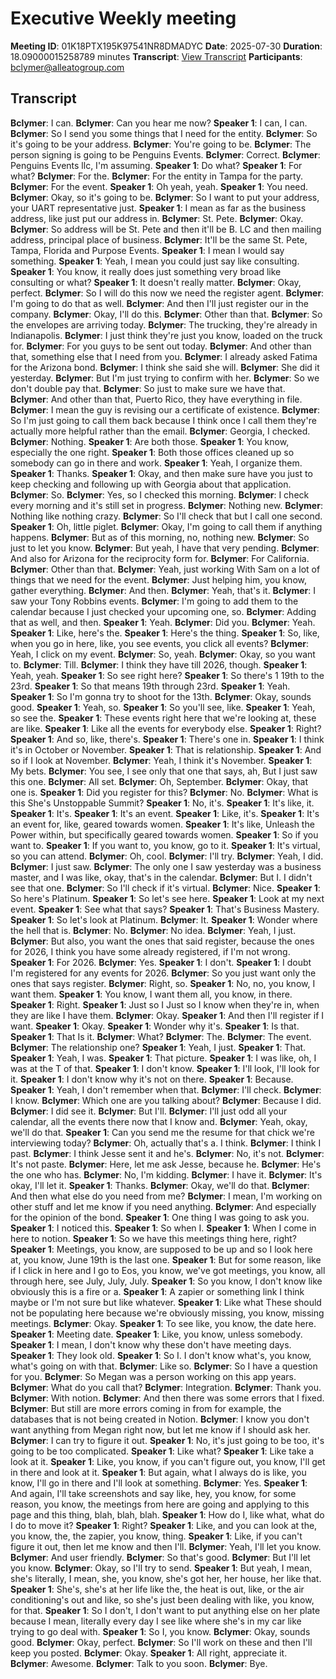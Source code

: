 # Executive Weekly meeting
**Meeting ID**: 01K18PTX195K97541NR8DMADYC
**Date**: 2025-07-30
**Duration**: 18.09000015258789 minutes
**Transcript**: [View Transcript](https://app.fireflies.ai/view/01K18PTX195K97541NR8DMADYC)
**Participants**: bclymer@alleatogroup.com

## Transcript
**Bclymer**: I can.
**Bclymer**: Can you hear me now?
**Speaker 1**: I can, I can.
**Bclymer**: So I send you some things that I need for the entity.
**Bclymer**: So it's going to be your address.
**Bclymer**: You're going to be.
**Bclymer**: The person signing is going to be Penguins Events.
**Bclymer**: Correct.
**Bclymer**: Penguins Events llc, I'm assuming.
**Speaker 1**: Do what?
**Speaker 1**: For what?
**Bclymer**: For the.
**Bclymer**: For the entity in Tampa for the party.
**Bclymer**: For the event.
**Speaker 1**: Oh yeah, yeah.
**Speaker 1**: You need.
**Bclymer**: Okay, so it's going to be.
**Bclymer**: So I want to put your address, your UART representative just.
**Speaker 1**: I mean as far as the business address, like just put our address in.
**Bclymer**: St. Pete.
**Bclymer**: Okay.
**Bclymer**: So address will be St. Pete and then it'll be B. LC and then mailing address, principal place of business.
**Bclymer**: It'll be the same St. Pete, Tampa, Florida and Purpose Events.
**Speaker 1**: I mean I would say something.
**Speaker 1**: Yeah, I mean you could just say like consulting.
**Speaker 1**: You know, it really does just something very broad like consulting or what?
**Speaker 1**: It doesn't really matter.
**Bclymer**: Okay, perfect.
**Bclymer**: So I will do this now we need the register agent.
**Bclymer**: I'm going to do that as well.
**Bclymer**: And then I'll just register our in the company.
**Bclymer**: Okay, I'll do this.
**Bclymer**: Other than that.
**Bclymer**: So the envelopes are arriving today.
**Bclymer**: The trucking, they're already in Indianapolis.
**Bclymer**: I just think they're just you know, loaded on the truck for.
**Bclymer**: For you guys to be sent out today.
**Bclymer**: And other than that, something else that I need from you.
**Bclymer**: I already asked Fatima for the Arizona bond.
**Bclymer**: I think she said she will.
**Bclymer**: She did it yesterday.
**Bclymer**: But I'm just trying to confirm with her.
**Bclymer**: So we don't double pay that.
**Bclymer**: So just to make sure we have that.
**Bclymer**: And other than that, Puerto Rico, they have everything in file.
**Bclymer**: I mean the guy is revising our a certificate of existence.
**Bclymer**: So I'm just going to call them back because I think once I call them they're actually more helpful rather than the email.
**Bclymer**: Georgia, I checked.
**Bclymer**: Nothing.
**Speaker 1**: Are both those.
**Speaker 1**: You know, especially the one right.
**Speaker 1**: Both those offices cleaned up so somebody can go in there and work.
**Speaker 1**: Yeah, I organize them.
**Speaker 1**: Thanks.
**Speaker 1**: Okay, and then make sure have you just to keep checking and following up with Georgia about that application.
**Bclymer**: So.
**Bclymer**: Yes, so I checked this morning.
**Bclymer**: I check every morning and it's still set in progress.
**Bclymer**: Nothing new.
**Bclymer**: Nothing like nothing crazy.
**Bclymer**: So I'll check that but I call one second.
**Speaker 1**: Oh, little piglet.
**Bclymer**: Okay, I'm going to call them if anything happens.
**Bclymer**: But as of this morning, no, nothing new.
**Bclymer**: So just to let you know.
**Bclymer**: But yeah, I have that very pending.
**Bclymer**: And also for Arizona for the reciprocity form for.
**Bclymer**: For California.
**Bclymer**: Other than that.
**Bclymer**: Yeah, just working With Sam on a lot of things that we need for the event.
**Bclymer**: Just helping him, you know, gather everything.
**Bclymer**: And then.
**Bclymer**: Yeah, that's it.
**Bclymer**: I saw your Tony Robbins events.
**Bclymer**: I'm going to add them to the calendar because I just checked your upcoming one, so.
**Bclymer**: Adding that as well, and then.
**Speaker 1**: Yeah.
**Bclymer**: Did you.
**Bclymer**: Yeah.
**Speaker 1**: Like, here's the.
**Speaker 1**: Here's the thing.
**Speaker 1**: So, like, when you go in here, like, you see events, you click all events?
**Bclymer**: Yeah, I click on my event.
**Bclymer**: So, yeah.
**Bclymer**: Okay, so you want to.
**Bclymer**: Till.
**Bclymer**: I think they have till 2026, though.
**Speaker 1**: Yeah, yeah.
**Speaker 1**: So see right here?
**Speaker 1**: So there's 1 19th to the 23rd.
**Speaker 1**: So that means 19th through 23rd.
**Speaker 1**: Yeah.
**Speaker 1**: So I'm gonna try to shoot for the 13th.
**Bclymer**: Okay, sounds good.
**Speaker 1**: Yeah, so.
**Speaker 1**: So you'll see, like.
**Speaker 1**: Yeah, so see the.
**Speaker 1**: These events right here that we're looking at, these are like.
**Speaker 1**: Like all the events for everybody else.
**Speaker 1**: Right?
**Speaker 1**: And so, like, there's.
**Speaker 1**: There's one in.
**Speaker 1**: I think it's in October or November.
**Speaker 1**: That is relationship.
**Speaker 1**: And so if I look at November.
**Bclymer**: Yeah, I think it's November.
**Speaker 1**: My bets.
**Bclymer**: You see, I see only that one that says, ah, But I just saw this one.
**Bclymer**: All set.
**Bclymer**: Oh, September.
**Bclymer**: Okay, that one is.
**Speaker 1**: Did you register for this?
**Bclymer**: No.
**Bclymer**: What is this She's Unstoppable Summit?
**Speaker 1**: No, it's.
**Speaker 1**: It's like, it.
**Speaker 1**: It's.
**Speaker 1**: It's an event.
**Speaker 1**: Like, it's.
**Speaker 1**: It's an event for, like, geared towards women.
**Speaker 1**: It's like, Unleash the Power within, but specifically geared towards women.
**Speaker 1**: So if you want to.
**Speaker 1**: If you want to, you know, go to it.
**Speaker 1**: It's virtual, so you can attend.
**Bclymer**: Oh, cool.
**Bclymer**: I'll try.
**Bclymer**: Yeah, I did.
**Bclymer**: I just saw.
**Bclymer**: The only one I saw yesterday was a business master, and I was like, okay, that's in the calendar.
**Bclymer**: But I. I didn't see that one.
**Bclymer**: So I'll check if it's virtual.
**Bclymer**: Nice.
**Speaker 1**: So here's Platinum.
**Speaker 1**: So let's see here.
**Speaker 1**: Look at my next event.
**Speaker 1**: See what that says?
**Speaker 1**: That's Business Mastery.
**Speaker 1**: So let's look at Platinum.
**Bclymer**: It.
**Speaker 1**: Wonder where the hell that is.
**Bclymer**: No.
**Bclymer**: No idea.
**Bclymer**: Yeah, I just.
**Bclymer**: But also, you want the ones that said register, because the ones for 2026, I think you have some already registered, if I'm not wrong.
**Speaker 1**: For 2026.
**Bclymer**: Yes.
**Speaker 1**: I don't.
**Speaker 1**: I doubt I'm registered for any events for 2026.
**Bclymer**: So you just want only the ones that says register.
**Bclymer**: Right, so.
**Speaker 1**: No, no, you know, I want them.
**Speaker 1**: You know, I want them all, you know, in there.
**Speaker 1**: Right.
**Speaker 1**: Just so I Just so I know when they're in, when they are like I have them.
**Bclymer**: Okay.
**Speaker 1**: And then I'll register if I want.
**Speaker 1**: Okay.
**Speaker 1**: Wonder why it's.
**Speaker 1**: Is that.
**Speaker 1**: That Is it.
**Bclymer**: What?
**Bclymer**: The.
**Bclymer**: The event.
**Bclymer**: The relationship one?
**Speaker 1**: Yeah, I just.
**Speaker 1**: That.
**Speaker 1**: Yeah, I was.
**Speaker 1**: That picture.
**Speaker 1**: I was like, oh, I was at the T of that.
**Speaker 1**: I don't know.
**Speaker 1**: I'll look, I'll look for it.
**Speaker 1**: I don't know why it's not on there.
**Speaker 1**: Because.
**Speaker 1**: Yeah, I don't remember when that.
**Bclymer**: I'll check.
**Bclymer**: I know.
**Bclymer**: Which one are you talking about?
**Bclymer**: Because I did.
**Bclymer**: I did see it.
**Bclymer**: But I'll.
**Bclymer**: I'll just odd all your calendar, all the events there now that I know and.
**Bclymer**: Yeah, okay, we'll do that.
**Speaker 1**: Can you send me the resume for that chick we're interviewing today?
**Bclymer**: Oh, actually that's a. I think.
**Bclymer**: I think I past.
**Bclymer**: I think Jesse sent it and he's.
**Bclymer**: No, it's not.
**Bclymer**: It's not paste.
**Bclymer**: Here, let me ask Jesse, because he.
**Bclymer**: He's the one who has.
**Bclymer**: No, I'm kidding.
**Bclymer**: I have it.
**Bclymer**: It's okay, I'll let it.
**Speaker 1**: Thanks.
**Bclymer**: Okay, we'll do that.
**Bclymer**: And then what else do you need from me?
**Bclymer**: I mean, I'm working on other stuff and let me know if you need anything.
**Bclymer**: And especially for the opinion of the bond.
**Speaker 1**: One thing I was going to ask you.
**Speaker 1**: I noticed this.
**Speaker 1**: So when I.
**Speaker 1**: When I come in here to notion.
**Speaker 1**: So we have this meetings thing here, right?
**Speaker 1**: Meetings, you know, are supposed to be up and so I look here at, you know, June 19th is the last one.
**Speaker 1**: But for some reason, like if I click in here and I go to Eos, you know, we've got meetings, you know, all through here, see July, July, July.
**Speaker 1**: So you know, I don't know like obviously this is a fire or a.
**Speaker 1**: A zapier or something link I think maybe or I'm not sure but like whatever.
**Speaker 1**: Like what These should not be populating here because we're obviously missing, you know, missing meetings.
**Bclymer**: Okay.
**Speaker 1**: To see like, you know, the date here.
**Speaker 1**: Meeting date.
**Speaker 1**: Like, you know, unless somebody.
**Speaker 1**: I mean, I don't know why these don't have meeting days.
**Speaker 1**: They look old.
**Speaker 1**: So I. I don't know what's, you know, what's going on with that.
**Bclymer**: Like so.
**Bclymer**: So I have a question for you.
**Bclymer**: So Megan was a person working on this app years.
**Bclymer**: What do you call that?
**Bclymer**: Integration.
**Bclymer**: Thank you.
**Bclymer**: With notion.
**Bclymer**: And then there was some errors that I fixed.
**Bclymer**: But still are more errors coming in from for example, the databases that is not being created in Notion.
**Bclymer**: I know you don't want anything from Megan right now, but let me know if I should ask her.
**Bclymer**: I can try to figure it out.
**Speaker 1**: No, it's just going to be too, it's going to be too complicated.
**Speaker 1**: Like what?
**Speaker 1**: Like take a look at it.
**Speaker 1**: Like, you know, if you can't figure out, you know, I'll get in there and look at it.
**Speaker 1**: But again, what I always do is like, you know, I'll go in there and I'll look at something.
**Bclymer**: Yes.
**Speaker 1**: And again, I'll take screenshots and say like, hey, you know, for some reason, you know, the meetings from here are going and applying to this page and this thing, blah, blah, blah.
**Speaker 1**: How do I, like what, what do I do to move it?
**Speaker 1**: Right?
**Speaker 1**: Like, and you can look at the, you know, the, the zapier, you know, thing.
**Speaker 1**: Like, if you can't figure it out, then let me know and then I'll.
**Bclymer**: Yeah, I'll let you know.
**Bclymer**: And user friendly.
**Bclymer**: So that's good.
**Bclymer**: But I'll let you know.
**Bclymer**: Okay, so I'll try to send.
**Speaker 1**: But yeah, I mean, she's literally, I mean, she, you know, she's got her, her house, her like that.
**Speaker 1**: She's, she's at her life like the, the heat is out, like, or the air conditioning's out and like, so she's just been dealing with like, you know, for that.
**Speaker 1**: So I don't, I don't want to put anything else on her plate because I mean, literally every day I see like where she's in my car like trying to go deal with.
**Speaker 1**: So I, you know.
**Bclymer**: Okay, sounds good.
**Bclymer**: Okay, perfect.
**Bclymer**: So I'll work on these and then I'll keep you posted.
**Bclymer**: Okay.
**Speaker 1**: All right, appreciate it.
**Bclymer**: Awesome.
**Bclymer**: Talk to you soon.
**Bclymer**: Bye.